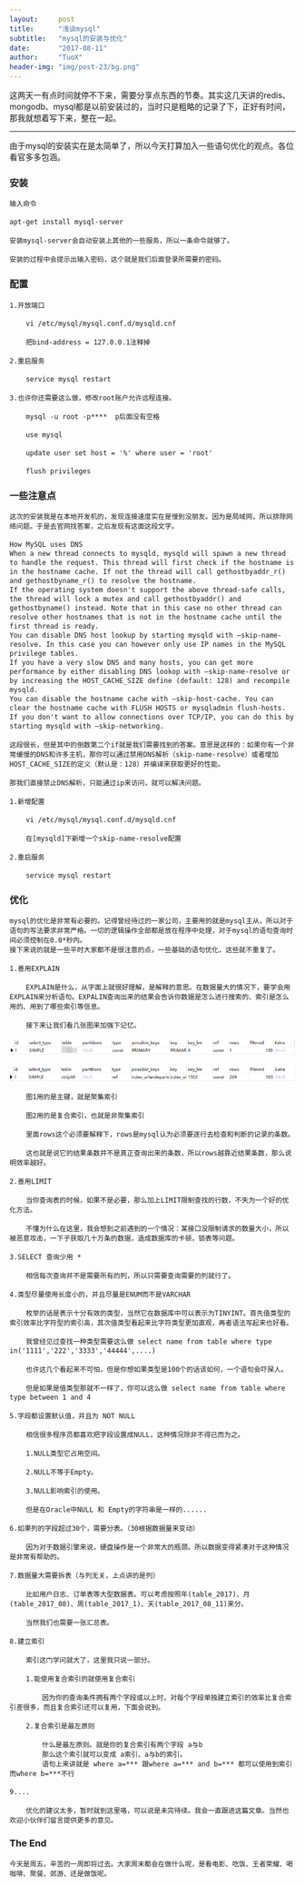 ```yaml
---
layout:     post
title:      "浅谈mysql"
subtitle:   "mysql的安装与优化"
date:       "2017-08-11"
author:     "TuoX"
header-img: "img/post-23/bg.png"
---
```


这两天一有点时间就停不下来，需要分享点东西的节奏。其实这几天讲的redis、mongodb、mysql都是以前安装过的，当时只是粗略的记录了下，正好有时间，那我就想着写下来，整在一起。

***

由于mysql的安装实在是太简单了，所以今天打算加入一些语句优化的观点。各位看官多多包涵。

### 安装

    输入命令

    apt-get install mysql-server

    安装mysql-server会自动安装上其他的一些服务，所以一条命令就够了。

    安装的过程中会提示出输入密码，这个就是我们后面登录所需要的密码。

### 配置

    1.开放端口

        vi /etc/mysql/mysql.conf.d/mysqld.cnf

        把bind-address = 127.0.0.1注释掉

    2.重启服务

        service mysql restart

    3.也许你还需要这么做，修改root账户允许远程连接。

        mysql -u root -p****  p后面没有空格

        use mysql

        update user set host = '%' where user = 'root'

        flush privileges

### 一些注意点

    这次的安装我是在本地开发机的，发现连接速度实在是慢到没朋友。因为是局域网，所以排除网络问题。于是去官网找答案，之后发现有这面这段文字。

    How MySQL uses DNS
    When a new thread connects to mysqld, mysqld will spawn a new thread to handle the request. This thread will first check if the hostname is in the hostname cache. If not the thread will call gethostbyaddr_r() and gethostbyname_r() to resolve the hostname.
    If the operating system doesn't support the above thread-safe calls, the thread will lock a mutex and call gethostbyaddr() and gethostbyname() instead. Note that in this case no other thread can resolve other hostnames that is not in the hostname cache until the first thread is ready.
    You can disable DNS host lookup by starting mysqld with –skip-name-resolve. In this case you can however only use IP names in the MySQL privilege tables.
    If you have a very slow DNS and many hosts, you can get more performance by either disabling DNS lookop with –skip-name-resolve or by increasing the HOST_CACHE_SIZE define (default: 128) and recompile mysqld.
    You can disable the hostname cache with –skip-host-cache. You can clear the hostname cache with FLUSH HOSTS or mysqladmin flush-hosts.
    If you don't want to allow connections over TCP/IP, you can do this by starting mysqld with –skip-networking.

    这段很长，但是其中的倒数第二个if就是我们需要找到的答案。意思是这样的：如果你有一个非常缓慢的DNS和许多主机，那你可以通过禁用DNS解析（skip-name-resolve）或者增加HOST_CACHE_SIZE的定义（默认是：128）并编译来获取更好的性能。

    那我们直接禁止DNS解析，只能通过ip来访问，就可以解决问题。

    1.新增配置

        vi /etc/mysql/mysql.conf.d/mysqld.cnf

        在[mysqld]下新增一个skip-name-resolve配置

    2.重启服务

        service mysql restart

### 优化

    mysql的优化是非常有必要的。记得曾经待过的一家公司，主要用的就是mysql主从，所以对于语句的写法要求非常严格。一切的逻辑操作全部都是放在程序中处理，对于mysql的语句查询时间必须控制在0.0*秒内。
    接下来说的就是一些平时大家都不是很注意的点，一些基础的语句优化，这些就不重复了。

    1.善用EXPLAIN

        EXPLAIN是什么，从字面上就很好理解，是解释的意思。在数据量大的情况下，要学会用EXPLAIN来分析语句。EXPALIN查询出来的结果会告诉你数据是怎么进行搜索的、索引是怎么用的、用到了哪些索引等信息。
        
        接下来让我们看几张图来加强下记忆。

![](/img/post-23/explain1.png)

![](/img/post-23/explain2.png)

        图1用的是主键，就是聚集索引

        图2用的是复合索引，也就是非聚集索引

        里面rows这个必须要解释下，rows是mysql认为必须要逐行去检查和判断的记录的条数。

        这也就是说它的结果条数并不是真正查询出来的条数，所以rows越靠近结果条数，那么说明效率越好。

    2.善用LIMIT 

        当你查询表的时候，如果不是必要，那么加上LIMIT限制查找的行数，不失为一个好的优化方法。

        不懂为什么在这里，我会想到之前遇到的一个情况：某接口没限制请求的数量大小，所以被恶意攻击，一下子获取几十万条的数据，造成数据库的卡顿，锁表等问题。
    
    3.SELECT 查询少用 *

        相信每次查询并不是需要所有的列，所以只需要查询需要的列就行了。

    4.类型尽量使用长度小的，并且尽量是ENUM而不是VARCHAR

        枚举的话是表示十分有效的类型，当然它在数据库中可以表示为TINYINT。首先值类型的索引效率比字符型的索引高，其次值类型看起来比字符类型更加直观，再者语法写起来也好看。

        我曾经见过查找一种类型需要这么做 select name from table where type in('1111','222','3333','44444',....)

        也许这几个看起来不可怕，但是你想如果类型是100个的话该如何，一个语句会吓屎人。

        但是如果是值类型那就不一样了，你可以这么做 select name from table where type between 1 and 4

    5.字段都设置默认值，并且为 NOT NULL

        相信很多程序员都喜欢把字段设置成NULL，这种情况除非不得已而为之。
        
        1.NULL类型它占用空间。

        2.NULL不等于Empty。

        3.NULL影响索引的使用。

        但是在Oracle中NULL 和 Empty的字符串是一样的......

    6.如果列的字段超过30个，需要分表。（30根据数据量来变动）

        因为对于数据引擎来说，硬盘操作是一个非常大的瓶颈。所以数据变得紧凑对于这种情况是非常有帮助的。
    
    7.数据量大需要拆表（与列无关，上点讲的是列）

        比如用户日志、订单表等大型数据表。可以考虑按照年(table_2017)、月(table_2017_08)、周(table_2017_1)、天(table_2017_08_11)来分。

        当然我们也需要一张汇总表。
    
    8.建立索引

        索引这门学问就大了，这里我只说一部分。

        1.能使用复合索引的就使用复合索引

            因为你的查询条件拥有两个字段或以上时，对每个字段单独建立索引的效率比复合索引差很多，而且复合索引还可以复用，下面会说到。

        2.复合索引是最左原则

            什么是最左原则。就是你的复合索引有两个字段 a与b 
            那么这个索引就可以变成 a索引、a与b的索引。
            语句上来讲就是 where a=*** 跟where a=*** and b=*** 都可以使用到索引而where b=***不行

    9....

        优化的建议太多，暂时就到这里咯，可以说是未完待续。我会一直跟进这篇文章。当然也欢迎小伙伴们留言提供更多的意见。

### The End

    今天是周五，辛苦的一周即将过去。大家周末都会在做什么呢，是看电影、吃饭、王者荣耀、喝咖啡、聚餐、郊游、还是做饭呢。

